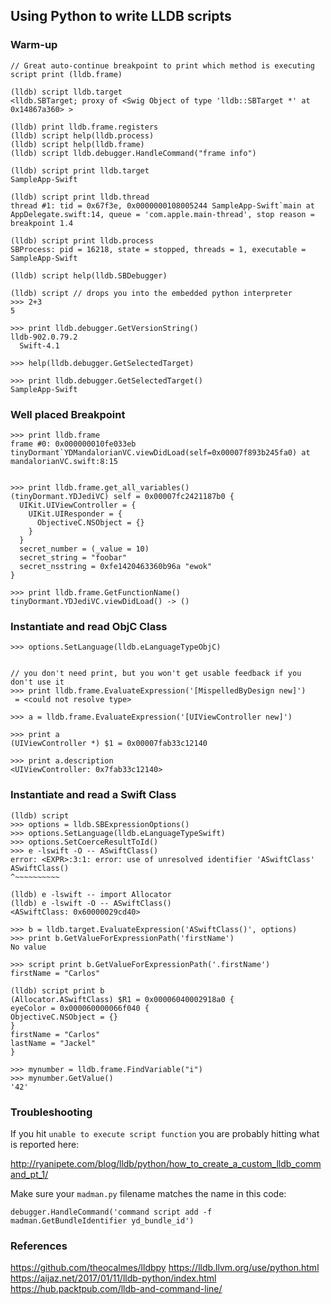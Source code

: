 ## Using Python to write LLDB scripts
### Warm-up
```
// Great auto-continue breakpoint to print which method is executing
script print (lldb.frame)

(lldb) script lldb.target
<lldb.SBTarget; proxy of <Swig Object of type 'lldb::SBTarget *' at 0x14867a360> >

(lldb) print lldb.frame.registers
(lldb) script help(lldb.process)
(lldb) script help(lldb.frame)
(lldb) script lldb.debugger.HandleCommand("frame info")

(lldb) script print lldb.target
SampleApp-Swift

(lldb) script print lldb.thread
thread #1: tid = 0x67f3e, 0x0000000108005244 SampleApp-Swift`main at AppDelegate.swift:14, queue = 'com.apple.main-thread', stop reason = breakpoint 1.4

(lldb) script print lldb.process
SBProcess: pid = 16218, state = stopped, threads = 1, executable = SampleApp-Swift

(lldb) script help(lldb.SBDebugger)

(lldb) script // drops you into the embedded python interpreter
>>> 2+3
5

>>> print lldb.debugger.GetVersionString()
lldb-902.0.79.2
  Swift-4.1

>>> help(lldb.debugger.GetSelectedTarget)

>>> print lldb.debugger.GetSelectedTarget()
SampleApp-Swift
```

### Well placed Breakpoint
```
>>> print lldb.frame
frame #0: 0x000000010fe033eb tinyDormant`YDMandalorianVC.viewDidLoad(self=0x00007f893b245fa0) at mandalorianVC.swift:8:15


>>> print lldb.frame.get_all_variables()
(tinyDormant.YDJediVC) self = 0x00007fc2421187b0 {
  UIKit.UIViewController = {
    UIKit.UIResponder = {
      ObjectiveC.NSObject = {}
    }
  }
  secret_number = (_value = 10)
  secret_string = "foobar"
  secret_nsstring = 0xfe1420463360b96a "ewok"
}

>>> print lldb.frame.GetFunctionName()
tinyDormant.YDJediVC.viewDidLoad() -> ()
```

### Instantiate and read ObjC Class
```
>>> options.SetLanguage(lldb.eLanguageTypeObjC)


// you don't need print, but you won't get usable feedback if you don't use it
>>> print lldb.frame.EvaluateExpression('[MispelledByDesign new]')
 = <could not resolve type>

>>> a = lldb.frame.EvaluateExpression('[UIViewController new]')

>>> print a
(UIViewController *) $1 = 0x00007fab33c12140

>>> print a.description
<UIViewController: 0x7fab33c12140>
```
### Instantiate and read a Swift Class
```
(lldb) script
>>> options = lldb.SBExpressionOptions()
>>> options.SetLanguage(lldb.eLanguageTypeSwift)
>>> options.SetCoerceResultToId()
>>> e -lswift -O -- ASwiftClass()
error: <EXPR>:3:1: error: use of unresolved identifier 'ASwiftClass'
ASwiftClass()
^~~~~~~~~~~

(lldb) e -lswift -- import Allocator
(lldb) e -lswift -O -- ASwiftClass()
<ASwiftClass: 0x60000029cd40>

>>> b = lldb.target.EvaluateExpression('ASwiftClass()', options)
>>> print b.GetValueForExpressionPath('firstName')
No value

>>> script print b.GetValueForExpressionPath('.firstName')
firstName = "Carlos"

(lldb) script print b
(Allocator.ASwiftClass) $R1 = 0x00006040002918a0 {
eyeColor = 0x000060000066f040 {
ObjectiveC.NSObject = {}
}
firstName = "Carlos"
lastName = "Jackel"
}

>>> mynumber = lldb.frame.FindVariable("i")
>>> mynumber.GetValue()
'42'
```



### Troubleshooting
If you hit `unable to execute script function` you are probably hitting what is reported here:

http://ryanipete.com/blog/lldb/python/how_to_create_a_custom_lldb_command_pt_1/

Make sure your `madman.py` filename matches the name in this code:
```
debugger.HandleCommand('command script add -f madman.GetBundleIdentifier yd_bundle_id')
```
### References
https://github.com/theocalmes/lldbpy
https://lldb.llvm.org/use/python.html
https://aijaz.net/2017/01/11/lldb-python/index.html
https://hub.packtpub.com/lldb-and-command-line/
